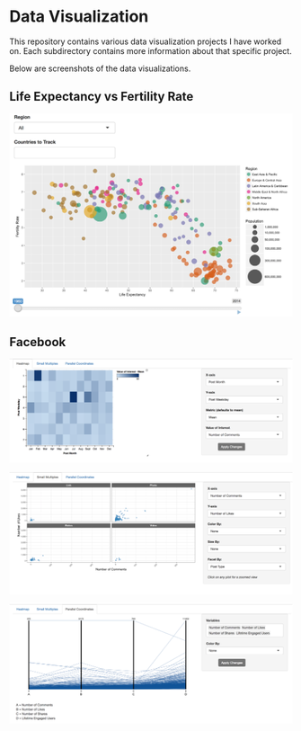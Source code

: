 # Data Visualization

This repository contains various data visualization projects I have worked on. Each subdirectory contains more information about that specific project.

Below are screenshots of the data visualizations.

## Life Expectancy vs Fertility Rate

![Alt text](Life_Expectancy_vs_Fertility_Rate/Screenshot.png)

## Facebook

![Alt text](Facebook/screenshot1.png)

![Alt text](Facebook/screenshot2.png)

![Alt text](Facebook/screenshot3.png)
